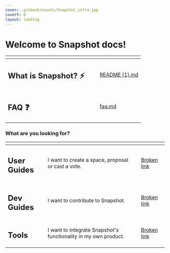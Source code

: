 ```yaml
---
cover: .gitbook/assets/Snapshot_infra.jpg
coverY: 0
layout: landing
---
```


# Welcome to Snapshot docs!

<table data-card-size="large" data-view="cards"><thead><tr><th></th><th></th><th></th><th data-hidden data-card-target data-type="content-ref"></th></tr></thead><tbody><tr><td><h2>What is Snapshot? ⚡️</h2></td><td></td><td></td><td><a href="README (1).md">README (1).md</a></td></tr><tr><td><h2>FAQ ❓</h2></td><td></td><td></td><td><a href="faq.md">faq.md</a></td></tr></tbody></table>

### What are you looking for?

<table data-view="cards"><thead><tr><th></th><th></th><th></th><th data-hidden data-card-target data-type="content-ref"></th></tr></thead><tbody><tr><td><h2>User Guides</h2></td><td>I want to create a space, proposal or cast a vote.</td><td></td><td><a href="broken-reference">Broken link</a></td></tr><tr><td><h2>Dev Guides</h2></td><td>I want to contribute to Snapshot.</td><td></td><td><a href="broken-reference">Broken link</a></td></tr><tr><td><h2>Tools</h2></td><td>I want to integrate Snapshot's functionality in my own product.</td><td></td><td><a href="broken-reference">Broken link</a></td></tr></tbody></table>
